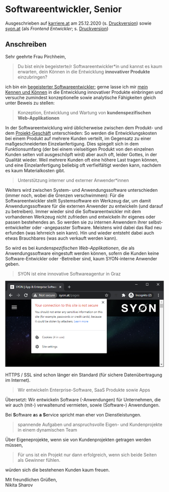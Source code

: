 # Softwareentwickler, Senior

Ausgeschrieben auf [karriere.at](https://www.karriere.at/jobs/5772741)  am 25.12.2020 (s. [Druckversion](media/softwareentwickler_karriere.at.pdf)) sowie [syon.at](http://www.syon.at/pages/careers) (als *Frontend Entwickler*; s. [Druckversion](media/frontend-entwickler_syon.at.pdf))

## Anschreiben

Sehr geehrte Frau Pirchheim,

> Du bist ein/e begeisterte/r Softwareentwickler*in und kannst es kaum erwarten, dein Können in die Entwicklung **innovativer Produkte** einzubringen?

ich bin ein [begeisterter Softwareentwickler](https://observablehq.com/@nikita-sharov/publications); gerne lasse ich mir [mein Kennen und Können](https://github.com/235u/proposals/blob/master/EzparkTechnology/docs/competence.md) in die Entwicklung innovativer Produkte einbringen und versuche zumindest konzeptionelle sowie analytische Fähigkeiten gleich unter Beweis zu stellen: 

> Konzeption, Entwicklung und Wartung von **kundenspezifischen Web-Applikationen**

In der Softwareentwicklung wird üblicherweise zwischen dem Produkt- und dem [Projekt-Geschäft](http://www.syon.at/pages/portfolio) unterschieden: So werden die Entwicklungskosten bei einem Produkt auf mehrere Kunden verteilt, im Gegensatz zu einer maßgeschneiderten Einzelanfertigung. Dies spiegelt sich in dem Funktionsumfang (der bei einem vielseitigen Produkt von den einzelnen Kunden selten voll ausgeschöpft wird) aber auch oft, leider Gottes, in der Qualität wieder. Weil mehrere Kunden oft eine höhere Last tragen können, und eine Einzelanfertigung beliebig oft verfielfältigt werden kann, nachdem es kaum Materialkosten gibt.

> Unterstützung interner und externer Anwender*innen

Weiters wird zwischen System- und Anwendungssoftware unterschieden (immer noch, wobei die Grenzen verschwimmen): Für die Softwareentwickler stellt Systemsoftware ein Werkzeug dar, um damit Anwendungssoftware für die  externen Anwender zu entwickeln (und darauf zu betreiben). Immer wieder sind die Softwareentwickler mit dem vorhandenen Werkzeug nicht zufrieden und entwickeln ihr eigenes oder passen bestehendes an. So werden sie zu internen Anwendern ihrer selbst-entwickelter oder -angepasster Software. Meistens wird dabei das Rad neu erfunden (was lehrreich sein kann). Hin und wieder entsteht dabei auch etwas Brauchbares (was auch verkauft werden kann).

So wird es bei *kundenspezifischen Web-Applikationen*, die als Anwendungssoftware eingestuft werden können, sofern die Kunden keine Software-Entwickler oder -Betreiber sind, kaum SYON-interne Anwender geben.

> SYON ist eine innovative Softwareagentur in Graz

![SYON Homepage](media/homepage.png)

HTTPS / SSL sind schon länger ein Standard (für sichere Datenübertragung im Internet).

> Wir entwickeln Enterprise-Software, SaaS Produkte sowie Apps

Übersetzt: Wir entwickeln Software (-Anwendungen) für Unternehmen, die wir auch (mit-) verwaltenund vermieten, sowie (Software-) Anwendungen.

Bei **S**oftware **a**s **a** **S**ervice spricht man eher von Dienstleistungen.

> spannende Aufgaben und anspruchsvolle Eigen- und Kundenprojekte in einem dynamischen Team

Über Eigeneprojekte, wenn sie von Kundenprojekten getragen werden müssen, 

> Für uns ist ein Projekt nur dann erfolgreich, wenn sich beide Seiten als Gewinner fühlen.

würden sich die bestehenen Kunden kaum freuen.

Mit freundlichen Grüßen,  
Nikita Sharov
